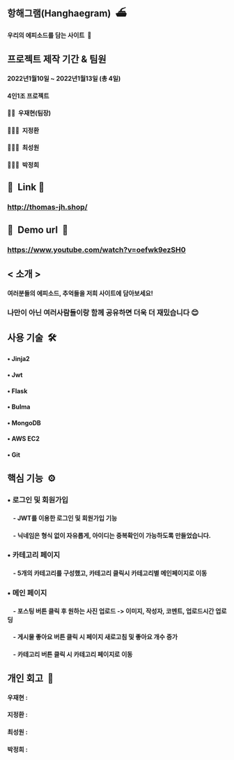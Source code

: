 ## 항해그램(Hanghaegram) &nbsp;⛴

#### 우리의 에피소드를 담는 사이트 &nbsp;📸

## 프로젝트 제작 기간 & 팀원

#### 2022년1월10일 ~ 2022년1월13일 (총 4일)

#### 4인1조 프로젝트

#### 🧑‍💻 &nbsp;우재현(팀장)

#### 👨🏻‍💻 &nbsp;지정환

#### 🧑🏼‍💻 &nbsp;최성원

#### 🧑🏽‍💻 &nbsp;박정희



## 🔽 &nbsp;Link&nbsp;🔽 


### http://thomas-jh.shop/

## 🔽 &nbsp;Demo url &nbsp;🔽 

### https://www.youtube.com/watch?v=oefwk9ezSH0

## < 소개 > 

#### 여러분들의 에피소드, 추억들을 저희 사이트에 담아보세요!

### 나만이 아닌 여러사람들이랑 함께 공유하면 더욱 더 재밌습니다 😊

## 사용 기술 &nbsp;🛠

#### • Jinja2

#### • Jwt

#### • Flask

#### • Bulma

#### • MongoDB

#### • AWS EC2

#### • Git

## 핵심 기능 &nbsp;⚙️

### • 로그인 및 회원가입

#### &nbsp;&nbsp;&nbsp;&nbsp;- JWT를 이용한 로그인 및 회원가입 기능

#### &nbsp;&nbsp;&nbsp;&nbsp;- 닉네임은 형식 없이 자유롭게, 아이디는 중복확인이 가능하도록 만들었습니다.

### • 카테고리 페이지

#### &nbsp;&nbsp;&nbsp;&nbsp;- 5개의 카테고리를 구성했고, 카테고리 클릭시 카테고리별 메인페이지로 이동

### • 메인 페이지

#### &nbsp;&nbsp;&nbsp;&nbsp;- 포스팅 버튼 클릭 후 원하는 사진 업로드 -> 이미지, 작성자, 코멘트, 업로드시간 업로딩
#### &nbsp;&nbsp;&nbsp;&nbsp;- 게시물 좋아요 버튼 클릭 시 페이지 새로고침 및 좋아요 개수 증가 
#### &nbsp;&nbsp;&nbsp;&nbsp;- 카테고리 버튼 클릭 시 카테고리 페이지로 이동


## 개인 회고 &nbsp;🔖

#### 우재현&nbsp;: 

#### 지정환&nbsp;:

#### 최성원&nbsp;:

#### 박정희&nbsp;:
